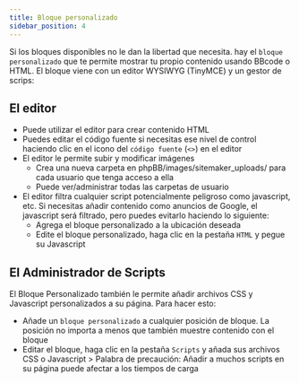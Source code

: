 ```yaml
---
title: Bloque personalizado
sidebar_position: 4
---
```


Si los bloques disponibles no le dan la libertad que necesita. hay el `bloque personalizado` que te permite mostrar tu propio contenido usando BBcode o HTML. El bloque viene con un editor WYSIWYG (TinyMCE) y un gestor de scrips:

## El editor

-   Puede utilizar el editor para crear contenido HTML
-   Puedes editar el código fuente si necesitas ese nivel de control haciendo clic en el icono del `código fuente` (`<>`) en el editor
-   El editor le permite subir y modificar imágenes
    -   Crea una nueva carpeta en phpBB/images/sitemaker_uploads/ para cada usuario que tenga acceso a ella
    -   Puede ver/administrar todas las carpetas de usuario
-   El editor filtra cualquier script potencialmente peligroso como javascript, etc. Si necesitas añadir contenido como anuncios de Google, el javascript será filtrado, pero puedes evitarlo haciendo lo siguiente:
    -   Agrega el bloque personalizado a la ubicación deseada
    -   Edite el bloque personalizado, haga clic en la pestaña `HTML` y pegue su Javascript

## El Administrador de Scripts

El Bloque Personalizado también le permite añadir archivos CSS y Javascript personalizados a su página. Para hacer esto:

-   Añade un `bloque personalizado` a cualquier posición de bloque. La posición no importa a menos que también muestre contenido con el bloque
-   Editar el bloque, haga clic en la pestaña `Scripts` y añada sus archivos CSS o Javascript > Palabra de precaución: Añadir a muchos scripts en su página puede afectar a los tiempos de carga
